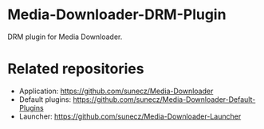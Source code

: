 # Media-Downloader-DRM-Plugin
DRM plugin for Media Downloader.

# Related repositories
- Application: https://github.com/sunecz/Media-Downloader
- Default plugins: https://github.com/sunecz/Media-Downloader-Default-Plugins
- Launcher: https://github.com/sunecz/Media-Downloader-Launcher
